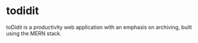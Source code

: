 # todidit
toDidit is a productivity web application with an emphasis on archiving, built using the MERN stack.
